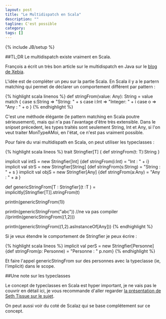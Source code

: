 ```yaml
---
layout: post
title: "Le Multidispatch en Scala"
description: ""
tagline: C'est possible
category: 
tags: []
---
```

{% include JB/setup %}

##TL;DR 
Le multidispatch existe vraiment en Scala.


François a écrit un très bon article sur le multidispatch en Java sur le [blog de Xebia](http://blog.xebia.fr/2012/09/19/mais-pourquoi-ny-a-t-il-pas-de-multidispatch-en-java/).

L'idée est de compléter un peu sur la partie Scala. En Scala il y a le partern matching qui permet de déclarer un comportement différent par pattern : 

{% highlight scala linenos %}
def stringFrom(value: Any): String = value match {
  case s:String => "String: " + s
  case i:Int => "Integer: " + i
  case o => "Any : " + o
}
{% endhighlight %}

C'est une méthode élégante (le pattern matching en Scala poutre sérieusement), mais qui n'a pas l'avantage d'être très extensible. Dans le snipset précedent, les types traités sont seulement String, Int et Any, si l'on veut traiter MonTypeAMoi, en l'état, ce n'est pas vraiment possible.

Pour faire du vrai multidispath en Scala, on peut utiliser les typeclasses : 

{% highlight scala lineos %}
trait Stringfier[T] {
  def stringFrom(t: T):String
}

implicit val intS = new Stringfier[Int] {def stringFrom(i:Int) = "Int : " + i}
implicit val strS = new Stringfier[String] {def stringFrom(s:String) = "String : " + s }
implicit val objS = new Stringfier[Any] {def stringFrom(a:Any) = "Any : " + a }

def genericStringFrom[T : Stringfier](t :T ) = implicitly[Stringfier[T]].stringFrom(t)


println(genericStringFrom(1))

println(genericStringFrom("abc"))
//ne va pas compiler
//println(genericStringFrom((1,2)))

println(genericStringFrom((1,2).asInstanceOf[Any]))
{% endhighlight %}

Si je veux étendre le comportement de Stringfier je peux écrire : 

{% highlight scala lineos %}
implicit val perS = new Stringfier[Personne] {def stringFrom(p: Personne) = "Personne : " p.nom}
{% endhighlight %}

Et faire l'appel genericStringFrom sur des personnes avec la typeclasse (ie, l'implicit) dans le scope. 


##Une note sur les typeclasses

Le concept de typeclasses en Scala est hyper important, je ne vais pas le couvrir en détail ici, je vous recommande d'aller regarder [la présentation de Seth Tissue sur le sujet](http://marakana.com/s/the_typeclass_pattern_in_scala_an_alternative_to_inheritance,1112/index.html).

On peut aussi voir du coté de Scalaz qui se base complétement sur ce concept.






